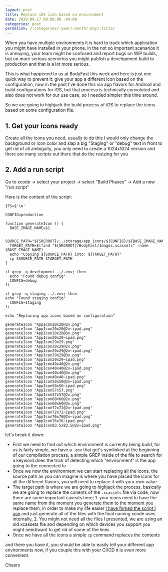 ```yaml
---
layout: post
title: Replace iOS icon based on environment
date: 2020-09-17 09:00:00 -04:00
categories: post
permalink: /:categories/:year/:month/:day/:title/
---
```


When you have multiple environments it is hard to track which application you might have installed in your phone, in the not so important scenarios it is annoying, your team might be confused and report bugs on WIP builds, but on more serious scenerios you might publish a development build to production and that is a lot more serious.

This is what happened to us at BodyFast this week and here is just one quick way to prevent it: give your app a different icon based on the configuration, now in the past I've done this via app flavors for Android and build configurations for iOS, but that process is technically convoluted and also does not work for our use case, so I needed simpler this time around.

So we are going to highjack the build process of iOS to replace the icons based on some configuration file.

## 1. Get your icons ready

Create all the icons you need, usually to do this I would only change the background or icon color and slap a big "Staging" or "debug" text in front to get rid of all ambiguity, you only need to create a 1024x1024 version and there are many scripts out there that do the resizing for you

## 2. Add a run script

Go to xcode -> select your project -> select "Build Phases" -> Add a new "run script"

Here is the content of the script:

```
IFS=$'\n'

CONFIG=production

function generateIcon () {
  BASE_IMAGE_NAME=$1
  
  SOURCE_PATH="${SRCROOT}/../storage/app_icons/${CONFIG}/${BASE_IMAGE_NAME}"
  TARGET_PATH=$(find "${SRCROOT}/BodyFast/Images.xcassets" -name $BASE_IMAGE_NAME)
  echo "Copying ${SOURCE_PATH} into: ${TARGET_PATH}"
  cp $SOURCE_PATH $TARGET_PATH
}

if grep -q development ../.env; then
  echo "Found debug config"
  CONFIG=debug
fi

if grep -q staging ../.env; then
echo "Found staging config"
  CONFIG=staging
fi

echo "Replacing app icons based on configuration"

generateIcon "AppIcon20x20@2x.png"
generateIcon "AppIcon20x20@2x~ipad.png"
generateIcon "AppIcon20x20@3x.png"
generateIcon "AppIcon20x20~ipad.png"
generateIcon "AppIcon29x29.png"
generateIcon "AppIcon29x29@2x.png"
generateIcon "AppIcon29x29@2x~ipad.png"
generateIcon "AppIcon29x29@3x.png"
generateIcon "AppIcon29x29~ipad.png"
generateIcon "AppIcon40x40@2x.png"
generateIcon "AppIcon40x40@2x~ipad.png"
generateIcon "AppIcon40x40@3x.png"
generateIcon "AppIcon40x40~ipad.png"
generateIcon "AppIcon50x50@2x~ipad.png"
generateIcon "AppIcon50x50~ipad.png"
generateIcon "AppIcon57x57.png"
generateIcon "AppIcon57x57@2x.png"
generateIcon "AppIcon60x60@2x.png"
generateIcon "AppIcon60x60@3x.png"
generateIcon "AppIcon72x72@2x~ipad.png"
generateIcon "AppIcon72x72~ipad.png"
generateIcon "AppIcon76x76@2x~ipad.png"
generateIcon "AppIcon76x76~ipad.png"
generateIcon "AppIcon83.5x83.5@2x~ipad.png"
```

let's break it down:
- First we need to find out which environment is currently being build, for us is fairly simple, we have a `.env` that get's symlinked at the beginning of our compilation process, a simple GREP inside of the file to search for a keyword does the trick of detecting which "environment" is the app going to tbe connected to
- Once we now the environment we can start replacing all the icons, the source path as you can imagine is where you have placed the icons for all the different flavors, you will need to replace it with your own value
- The target path is where we are going to highjack the process, basically we are going to replace the conents of the `.xcassets` file via code, now there are some important caveats here; 1. your icons need to have the same name from the moment you generate them to the moment you replace them, in order to make my life easier [I have forked the script I use](https://github.com/ospfranco/ios-icon-generator) and just generate all of the files with the final naming xcode uses internally, 2. You might not need all the files I presented, we are using an old xcassets file and depending on which devices you support you might need/want to get rid of some of the lines
- Once we have all the icons a simple `cp` command replaces the contents

and there you have it, you should be able to easily tell your different app environments now, if you couple this with your CI/CD it is even more convenient.

Cheers